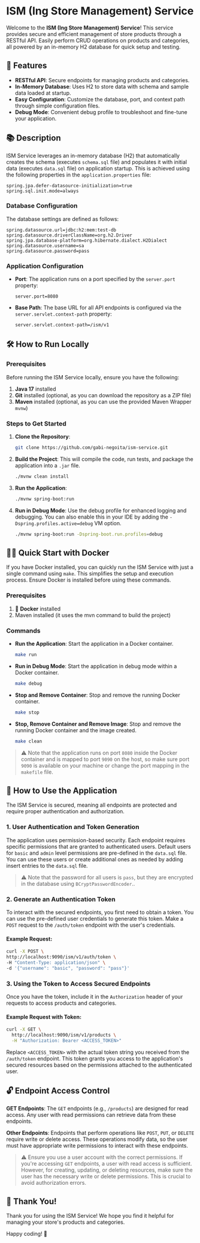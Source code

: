 # ISM (Ing Store Management) Service

Welcome to the **ISM (Ing Store Management) Service**! This service provides secure and efficient management of store
products through a RESTful API. Easily perform CRUD operations on products and categories, all powered by an in-memory
H2 database for quick setup and testing.

## 🚀 Features

- **RESTful API**: Secure endpoints for managing products and categories.
- **In-Memory Database**: Uses H2 to store data with schema and sample data loaded at startup.
- **Easy Configuration**: Customize the database, port, and context path through simple configuration files.
- **Debug Mode**: Convenient debug profile to troubleshoot and fine-tune your application.

## 📚 Description

ISM Service leverages an in-memory database (H2) that automatically creates the schema
(executes `schema.sql` file) and populates it with initial data (executes `data.sql` file) on
application startup. This is achieved using the following properties in the `application.properties` file:

```properties
spring.jpa.defer-datasource-initialization=true
spring.sql.init.mode=always
```

### Database Configuration

The database settings are defined as follows:

```properties
spring.datasource.url=jdbc:h2:mem:test-db
spring.datasource.driverClassName=org.h2.Driver
spring.jpa.database-platform=org.hibernate.dialect.H2Dialect
spring.datasource.username=sa
spring.datasource.password=pass
```

### Application Configuration

- **Port**: The application runs on a port specified by the `server.port` property:

    ```properties
    server.port=8080
    ```

- **Base Path**: The base URL for all API endpoints is configured via the `server.servlet.context-path` property:

    ```properties
    server.servlet.context-path=/ism/v1
    ```

## 🛠 How to Run Locally

### Prerequisites

Before running the ISM Service locally, ensure you have the following:

1. **Java 17** installed
2. **Git** installed (optional, as you can download the repository as a ZIP file)
3. **Maven** installed (optional, as you can use the provided Maven Wrapper `mvnw`)

### Steps to Get Started

1. **Clone the Repository**:

    ```bash
    git clone https://github.com/gabi-negoita/ism-service.git
    ```

2. **Build the Project**: This will compile the code, run tests, and package the application into a `.jar` file.

    ```bash
    ./mvnw clean install
    ```

3. **Run the Application**:

    ```bash
    ./mvnw spring-boot:run
    ```

4. **Run in Debug Mode**: Use the debug profile for enhanced logging and debugging. You can also enable this in your IDE
   by adding the `-Dspring.profiles.active=debug` VM option.

    ```bash
    ./mvnw spring-boot:run -Dspring-boot.run.profiles=debug
    ```

## 🏃‍♂️ Quick Start with Docker

If you have Docker installed, you can quickly run the ISM Service with just a single command using `make`. This
simplifies the setup and execution process. Ensure Docker is installed before using these commands.

### Prerequisites

1. 🐳 **Docker** installed
2. Maven installed (it uses the mvn command to build the project)

### Commands

- **Run the Application**: Start the application in a Docker container.

    ```bash
    make run
    ```

- **Run in Debug Mode**: Start the application in debug mode within a Docker container.

    ```bash
    make debug
    ```

- **Stop and Remove Container**: Stop and remove the running Docker container.

    ```bash
    make stop
    ```
- **Stop, Remove Container and Remove Image**: Stop and remove the running Docker container and the image created.

    ```bash
    make clean
    ```

> ⚠️ Note that the application runs on port `8080` inside the Docker container and is mapped to port `9090` on the host,
> so make sure port `9090` is available on your machine or change the port mapping in the `makefile` file.

## 🔐 How to Use the Application

The ISM Service is secured, meaning all endpoints are protected and require proper authentication and authorization.

### 1. **User Authentication and Token Generation**

The application uses permission-based security. Each endpoint requires specific permissions that are granted to
authenticated users. Default users for `basic` and `admin` level permissions are pre-defined in the `data.sql` file.
You can use these users or create additional ones as needed by adding insert entries to the `data.sql` file.

> ⚠️ Note that the password for all users is `pass`, but they are encrypted in the database
> using `BCryptPasswordEncoder`..

### 2. **Generate an Authentication Token**

To interact with the secured endpoints, you first need to obtain a token. You can use the pre-defined user credentials
to generate this token. Make a `POST` request to the `/auth/token` endpoint with the user's credentials.

#### Example Request:

   ``` bash
curl -X POST \
  http://localhost:9090/ism/v1/auth/token \
  -H "Content-Type: application/json" \
  -d '{"username": "basic", "password": "pass"}'
   ```

### 3. **Using the Token to Access Secured Endpoints**

Once you have the token, include it in the `Authorization` header of your requests to access products and categories.

#### Example Request with Token:

```bash
curl -X GET \
  http://localhost:9090/ism/v1/products \
  -H "Authorization: Bearer <ACCESS_TOKEN>"
```

Replace `<ACCESS_TOKEN>` with the actual token string you received from the `/auth/token` endpoint. This token grants
you access to the application's secured resources based on the permissions attached to the authenticated user.

## 🔓 Endpoint Access Control

**GET Endpoints**: The `GET` endpoints (e.g., `/products`) are designed for read access. Any user with read permissions
can retrieve data from these endpoints.

**Other Endpoints**: Endpoints that perform operations like `POST`, `PUT`, or `DELETE` require write or delete access.
These operations modify data, so the user must have appropriate write permissions to interact with these endpoints.

> ⚠️ Ensure you use a user account with the correct permissions. If you're accessing `GET` endpoints, a user
> with read access is sufficient. However, for creating, updating, or deleting resources, make sure the user has the
> necessary write or delete permissions. This is crucial to avoid authorization errors.

## 🎉 Thank You!

Thank you for using the ISM Service! We hope you find it helpful for managing your store's products and categories.

Happy coding! 🚀

